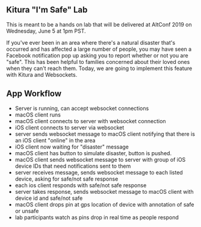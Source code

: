 ## Kitura "I'm Safe" Lab

This is meant to be a hands on lab that will be delivered at AltConf 2019 on Wednesday, June 5 at 1pm PST. 

If you've ever been in an area where there's a natural disaster that's occurred and has affected a large number of people, you may have seen a Facebook notification pop up asking you to report whether or not you are "safe". This has been helpful to families concerned about their loved ones when they can't reach them. Today, we are going to implement this feature with Kitura and Websockets.

## App Workflow

- Server is running, can accept websocket connections
- macOS client runs
- macOS client connects to server with websocket connection
- iOS client connects to server via websocket
- server sends websocket message to macOS client notifying that there is an iOS client "online" in the area
- iOS client now waiting for "disaster" message
- macOS client has button to simulate disaster, button is pushed.
- macOS client sends websocket message to server with group of iOS device IDs that need notifications sent to them
- server receives message, sends websocket message to each listed device, asking for safe/not safe response
- each ios client responds with safe/not safe response
- server takes response, sends websocket message to macOS client with device id and safe/not safe
- macOS client drops pin at gps location of device with annotation of safe or unsafe
- lab participants watch as pins drop in real time as people respond